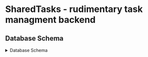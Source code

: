 # SharedTasks - rudimentary task managment backend

## Database Schema 

<details>
<summary>Database Schema</summary>
<img title="Database Schema" alt="Couldn't Load Database Schema" src="./DatabaseSchema.png" hieght = 80%, width = 80%>



</details>

